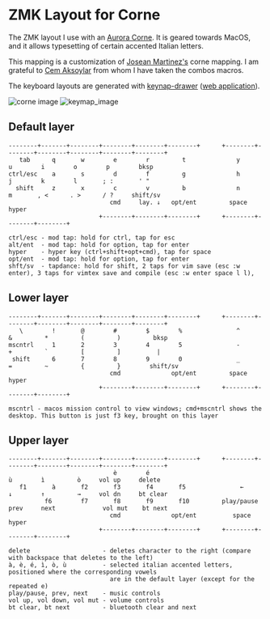 # ZMK Layout for Corne
The ZMK layout I use with an [Aurora Corne](https://splitkb.com/collections/keyboard-kits/products/aurora-corne). It is geared towards MacOS, and it allows typesetting of certain accented Italian letters.

This mapping is a customization of [Josean Martinez's](https://github.com/josean-dev/zmk-config/blob/master/config/corne.keymap) corne mapping. I am grateful to [Cem Aksoylar](https://github.com/caksoylar/zmk-config/tree/stock) from whom I have taken the combos macros.

The keyboard layouts are generated with [keynap-drawer](https://github.com/caksoylar/keymap-drawer) ([web application](https://keymap-drawer.streamlit.app)).

![corne image](https://github.com/danieleavitabile/zmk-config/blob/main/images/corne-small-2.png?raw=true) 
![keymap_image](https://github.com/danieleavitabile/zmk-config/blob/main/images/keymap-generatr.svg?raw=true)

## Default layer
```
--------+-------+--------+--------+--------+--------+      +--------+--------+--------+--------+--------+--------+     
   tab      q       w        e        r         t              y        u        i        o        p        bksp
ctrl/esc    a       s        d        f         g              h        j        k        l       ; :       ' "
  shift     z       x        c        v         b              n        m       , <      . >      / ?     shift/sv
                            cmd     lay. ↓   opt/ent         space              hyper
                         +--------+--------+--------+      +--------+--------+--------+

ctrl/esc - mod tap: hold for ctrl, tap for esc
alt/ent  - mod tap: hold for option, tap for enter
hyper    - hyper key (ctrl+shift+opt+cmd), tap for space
opt/ent  - mod tap: hold for option, tap for enter
shft/sv  - tapdance: hold for shift, 2 taps for vim save (esc :w enter), 3 taps for vimtex save and compile (esc :w enter space l l),
```

## Lower layer
```
--------+-------+--------+--------+--------+--------+      +--------+--------+--------+--------+--------+--------+     
   \        !       @        #        $        %               ^         &         *         (         )         bksp
mscntrl     1       2        3        4        5               -         +         `         [         ]          |
 shift      6       7        8        9        0               _         =         ~         {         }        shift/sv
                            cmd              opt/ent         space              hyper
                         +--------+--------+--------+      +--------+--------+--------+

mscntrl - macos mission control to view windows; cmd+mscntrl shows the desktop. This button is just f3 key, brought on this layer
```

## Upper layer
```
--------+-------+--------+--------+--------+--------+      +--------+--------+--------+--------+--------+--------+     
                             è        é                                 ù        ì         ò     vol up     delete
   f1       à       f2       f3       f4       f5               ←       ↓        ↑         →     vol dn     bt clear
          f6        f7       f8       f9       f10         play/pause  prev     next             vol mut    bt next 
                            cmd              opt/ent          space              hyper
                         +--------+--------+--------+      +--------+--------+--------+

delete                    - deletes character to the right (compare with backspace that deletes to the left)
à, è, é, ì, ò, ù          - selected italian accented letters, positioned where the corresponding vowels 
                            are in the default layer (except for the repeated e)
play/pause, prev, next    - music controls
vol up, vol down, vol mut - volume controls
bt clear, bt next         - bluetooth clear and next
```
